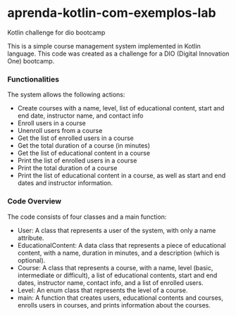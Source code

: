 # aprenda-kotlin-com-exemplos-lab
Kotlin challenge for dio bootcamp

This is a simple course management system implemented in Kotlin language. This code was created as a challenge for a DIO (Digital Innovation One) bootcamp.

### Functionalities
The system allows the following actions:

*  Create courses with a name, level, list of educational content, start and end date, instructor name, and contact info
* Enroll users in a course
* Unenroll users from a course
* Get the list of enrolled users in a course
* Get the total duration of a course (in minutes)
* Get the list of educational content in a course
* Print the list of enrolled users in a course
* Print the total duration of a course
* Print the list of educational content in a course, as well as start and end dates and instructor information.

### Code Overview
The code consists of four classes and a main function:

* User: A class that represents a user of the system, with only a name attribute.
* EducationalContent: A data class that represents a piece of educational content, with a name, duration in minutes, and a description (which is optional).
* Course: A class that represents a course, with a name, level (basic, intermediate or difficult), a list of educational contents, start and end dates, instructor name, contact info, and a list of enrolled users.
* Level: An enum class that represents the level of a course.
* main: A function that creates users, educational contents and courses, enrolls users in courses, and prints information about the courses.
